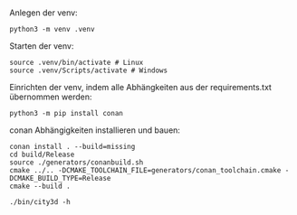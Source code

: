 # 

Anlegen der venv:

```shell
python3 -m venv .venv
```

Starten der venv:

```shell
source .venv/bin/activate # Linux
source .venv/Scripts/activate # Windows
```

Einrichten der venv, indem alle Abhängkeiten aus der requirements.txt übernommen werden:

```shell
python3 -m pip install conan
```

conan Abhängigkeiten installieren und bauen:

```shell
conan install . --build=missing
cd build/Release
source ./generators/conanbuild.sh
cmake ../.. -DCMAKE_TOOLCHAIN_FILE=generators/conan_toolchain.cmake -DCMAKE_BUILD_TYPE=Release
cmake --build .

./bin/city3d -h
```
